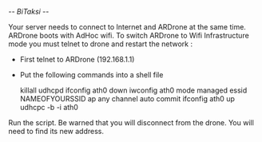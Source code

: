 -*- BiTaksi -*-

Your server needs to connect to Internet and ARDrone at the same time.  ARDrone boots with AdHoc wifi. To switch ARDrone to Wifi Infrastructure mode you must telnet to drone and restart the network :

* First telnet to ARDrone (192.168.1.1)
* Put the following commands into a shell file

	killall udhcpd
	ifconfig ath0 down
	iwconfig ath0 mode managed essid NAMEOFYOURSSID ap any channel auto
	commit
	ifconfig ath0 up
	udhcpc -b -i ath0
 
Run the script.  Be warned that you will disconnect from the drone. You will need to find its new address.
 
  



